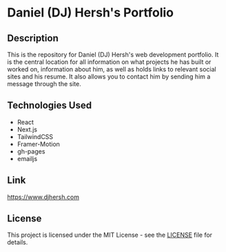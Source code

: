 # Daniel (DJ) Hersh's Portfolio

## Description

This is the repository for Daniel (DJ) Hersh's web development portfolio. It is the central location for all information on what projects he has built or worked on, information about him, as well as holds links to relevant social sites and his resume. It also allows you to contact him by sending him a message through the site.

## Technologies Used

* React
* Next.js
* TailwindCSS
* Framer-Motion
* gh-pages
* emailjs

## Link

https://www.djhersh.com

## License

This project is licensed under the MIT License - see the [LICENSE](LICENSE) file for details.
